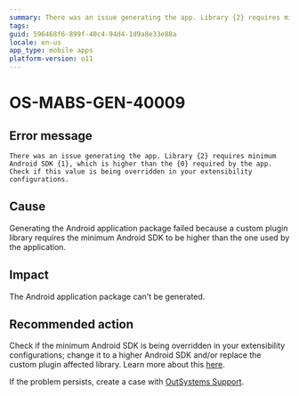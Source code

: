 ```yaml
---
summary: There was an issue generating the app. Library {2} requires minimum Android SDK {1}, which is higher than the {0} required by the app. Check if this value is being overridden in your extensibility configurations.
tags:
guid: 596468f6-899f-40c4-94d4-1d9a8e33e88a
locale: en-us
app_type: mobile apps
platform-version: o11
---
```


# OS-MABS-GEN-40009

## Error message

`There was an issue generating the app. Library {2} requires minimum Android SDK {1}, which is higher than the {0} required by the app. Check if this value is being overridden in your extensibility configurations.`

## Cause

Generating the Android application package failed because a custom plugin library requires the minimum Android SDK to be higher than the one used by the application.

## Impact

The Android application package can't be generated.

## Recommended action

Check if the minimum Android SDK is being overridden in your extensibility configurations; change it to a higher Android SDK and/or replace the custom plugin affected library. Learn more about this [here](https://cordova.apache.org/docs/en/11.x/config_ref/#:~:text=android%2DminSdkVersion(integer)).

If the problem persists, create a case with [OutSystems Support](https://www.outsystems.com/support/portal/open-support-case?ErrorCode=OS-MABS-GEN-40009).
